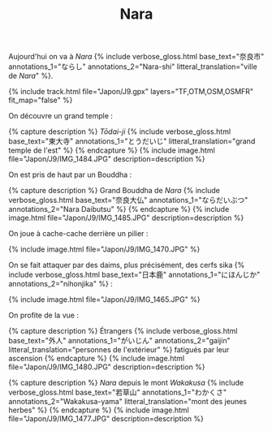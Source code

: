 ﻿---
title: "Nara"
permalink: /Japon/J9/
sidebar:
  nav: "japon"
enable_tracks: true
---

Aujourd'hui on va à *Nara*
{% include verbose_gloss.html base_text="奈良市" annotations_1="ならし" annotations_2="Nara-shi" litteral_translation="ville de *Nara*" %}.

{% include track.html file="Japon/J9.gpx" layers="TF,OTM,OSM,OSMFR" fit_map="false" %}

On découvre un grand temple :

{% capture description %}
*Tōdai-ji*
{% include verbose_gloss.html base_text="東大寺" annotations_1="とうだいじ" litteral_translation="grand temple de l'est" %}
{% endcapture %}
{% include image.html file="Japon/J9/IMG_1484.JPG" description=description %}

On est pris de haut par un Bouddha :

{% capture description %}
Grand Bouddha de *Nara*
{% include verbose_gloss.html base_text="奈良大仏" annotations_1="ならだいぶつ" annotations_2="Nara Daibutsu" %}
{% endcapture %}
{% include image.html file="Japon/J9/IMG_1485.JPG" description=description %}

On joue à cache-cache derrière un pilier :

{% include image.html file="Japon/J9/IMG_1470.JPG" %}

On se fait attaquer par des daims, plus précisément, des cerfs sika
{% include verbose_gloss.html base_text="日本鹿" annotations_1="にほんじか" annotations_2="nihonjika" %} :

{% include image.html file="Japon/J9/IMG_1465.JPG" %}

On profite de la vue :

{% capture description %}
Étrangers
{% include verbose_gloss.html base_text="外人" annotations_1="がいじん" annotations_2="gaijin" litteral_translation="personnes de l'extérieur" %}
fatigués par leur ascension
{% endcapture %}
{% include image.html file="Japon/J9/IMG_1480.JPG" description=description %}

{% capture description %}
*Nara* depuis le mont *Wakakusa*
{% include verbose_gloss.html base_text="若草山" annotations_1="わかくさ" annotations_2="Wakakusa-yama" litteral_translation="mont des jeunes herbes" %}
{% endcapture %}
{% include image.html file="Japon/J9/IMG_1477.JPG" description=description %}
